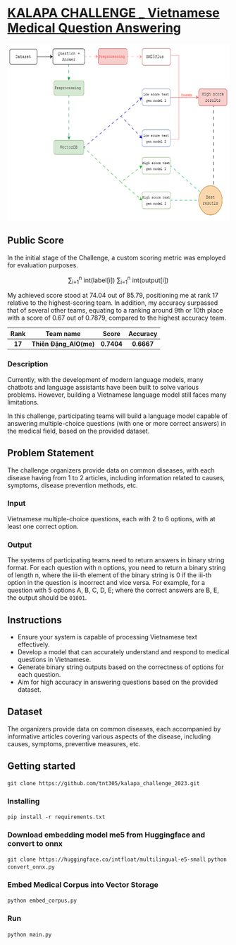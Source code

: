 # [KALAPA CHALLENGE _ Vietnamese Medical Question Answering](https://challenge.kalapa.vn/portal/vietnamese-medical-question-answering/leaderboard)

<p align="center">
 <img src="fig/visual.png" width="800" height="400">
</p>

## Public Score

In the initial stage of the Challenge, a custom scoring metric was employed for evaluation purposes.
<p align="center">
∑<sub>i=1</sub><sup>n</sup> int(label[i]) ∑<sub>i=1</sub><sup>n</sup> int(output[i])
</p>


My achieved score stood at 74.04 out of 85.79, positioning me at rank 17 relative to the highest-scoring team. In addition, my accuracy surpassed that of several other teams, equating to a ranking around 9th or 10th place with a score of 0.67 out of 0.7879, compared to the highest accuracy team.

| **Rank**            |        **Team name**          |             **Score**              |           **Accuracy**       |    
|:-------------------:|:-----------------------------:|:----------------------------:|:---------------------------------:|
| **17** |**Thiên Đặng_AIO(me)** |   **0.7404**   | **0.6667** |

### Description

Currently, with the development of modern language models, many chatbots and language assistants have been built to solve various problems. However, building a Vietnamese language model still faces many limitations.

In this challenge, participating teams will build a language model capable of answering multiple-choice questions (with one or more correct answers) in the medical field, based on the provided dataset.

## Problem Statement

The challenge organizers provide data on common diseases, with each disease having from 1 to 2 articles, including information related to causes, symptoms, disease prevention methods, etc.

### Input

Vietnamese multiple-choice questions, each with 2 to 6 options, with at least one correct option.

### Output

The systems of participating teams need to return answers in binary string format. For each question with n options, you need to return a binary string of length n, where the iii-th element of the binary string is 0 if the iii-th option in the question is incorrect and vice versa. For example, for a question with 5 options A, B, C, D, E; where the correct answers are B, E, the output should be `01001`.

## Instructions

- Ensure your system is capable of processing Vietnamese text effectively.
- Develop a model that can accurately understand and respond to medical questions in Vietnamese.
- Generate binary string outputs based on the correctness of options for each question.
- Aim for high accuracy in answering questions based on the provided dataset.

## Dataset

The organizers provide data on common diseases, each accompanied by informative articles covering various aspects of the disease, including causes, symptoms, preventive measures, etc.
## Getting started
```
git clone https://github.com/tnt305/kalapa_challenge_2023.git
```
### Installing
`pip install -r requirements.txt`

### Download embedding model me5 from Huggingface and convert to onnx
`git clone https://huggingface.co/intfloat/multilingual-e5-small`
`python convert_onnx.py`

### Embed Medical Corpus into Vector Storage
`python embed_corpus.py`

### Run
`python main.py`
